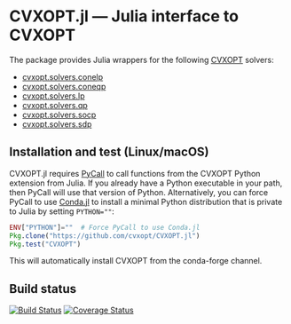 # CVXOPT.jl — Julia interface to CVXOPT

The package provides Julia wrappers for the following [CVXOPT](http://cvxopt.org) solvers:

- [cvxopt.solvers.conelp](http://cvxopt.org/userguide/coneprog.html?#linear-cone-programs)
- [cvxopt.solvers.coneqp](http://cvxopt.org/userguide/coneprog.html?#quadratic-cone-programs)
- [cvxopt.solvers.lp](http://cvxopt.org/userguide/coneprog.html?#linear-programming)
- [cvxopt.solvers.qp](http://cvxopt.org/userguide/coneprog.html?#quadratic-programming)
- [cvxopt.solvers.socp](http://cvxopt.org/userguide/coneprog.html?#second-order-cone-programming)
- [cvxopt.solvers.sdp](http://cvxopt.org/userguide/coneprog.html?#semidefinite-programming)


## Installation and test (Linux/macOS)

CVXOPT.jl requires [PyCall](https://github.com/JuliaPy/PyCall.jl) to
call functions from the CVXOPT Python extension from Julia. If you
already have a Python executable in your path, then PyCall will use
that version of Python. Alternatively, you can force PyCall to use
[Conda.jl](https://github.com/JuliaPy/Conda.jl) to install a minimal Python distribution that is private to
Julia by setting `PYTHON=""`:

```julia
ENV["PYTHON"]=""  # Force PyCall to use Conda.jl
Pkg.clone("https://github.com/cvxopt/CVXOPT.jl")
Pkg.test("CVXOPT")
```

This will automatically install CVXOPT from the conda-forge channel.

## Build status

[![Build Status](https://travis-ci.org/cvxopt/CVXOPT.jl.svg?branch=master)](https://travis-ci.org/cvxopt/CVXOPT.jl)
[![Coverage Status](https://coveralls.io/repos/github/cvxopt/CVXOPT.jl/badge.svg?branch=master)](https://coveralls.io/github/cvxopt/CVXOPT.jl?branch=master)

